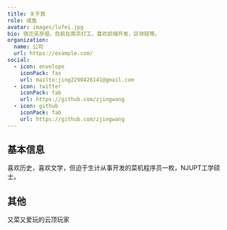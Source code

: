 ```yaml
---
title: 关于我
role: 咸鱼
avatar: images/lufei.jpg
bio: 宿迁吴彦祖，目前在南京打工，喜欢前端开发，区块链等。
organization:
  name: 公司
  url: https://example.com/
social:
  - icon: envelope
    iconPack: fas
    url: mailto:jing2290426141@gmail.com
  - icon: twitter
    iconPack: fab
    url: https://github.com/zjingwang
  - icon: github
    iconPack: fab
    url: https://github.com/zjingwang
---
```


## 基本信息

喜欢历史，喜欢文学，但迫于生计从事开发的菜机程序员一枚，NJUPT工学硕士。

## 其他  

又菜又爱玩的云顶玩家

